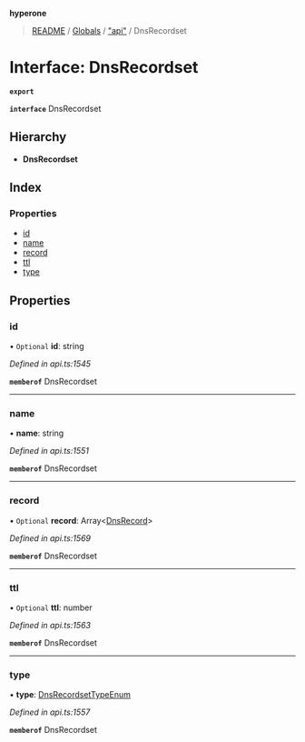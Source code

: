 **hyperone**

> [README](../README.md) / [Globals](../globals.md) / ["api"](../modules/_api_.md) / DnsRecordset

# Interface: DnsRecordset

**`export`** 

**`interface`** DnsRecordset

## Hierarchy

* **DnsRecordset**

## Index

### Properties

* [id](_api_.dnsrecordset.md#id)
* [name](_api_.dnsrecordset.md#name)
* [record](_api_.dnsrecordset.md#record)
* [ttl](_api_.dnsrecordset.md#ttl)
* [type](_api_.dnsrecordset.md#type)

## Properties

### id

• `Optional` **id**: string

*Defined in api.ts:1545*

**`memberof`** DnsRecordset

___

### name

•  **name**: string

*Defined in api.ts:1551*

**`memberof`** DnsRecordset

___

### record

• `Optional` **record**: Array\<[DnsRecord](_api_.dnsrecord.md)>

*Defined in api.ts:1569*

**`memberof`** DnsRecordset

___

### ttl

• `Optional` **ttl**: number

*Defined in api.ts:1563*

**`memberof`** DnsRecordset

___

### type

•  **type**: [DnsRecordsetTypeEnum](../enums/_api_.dnsrecordsettypeenum.md)

*Defined in api.ts:1557*

**`memberof`** DnsRecordset
